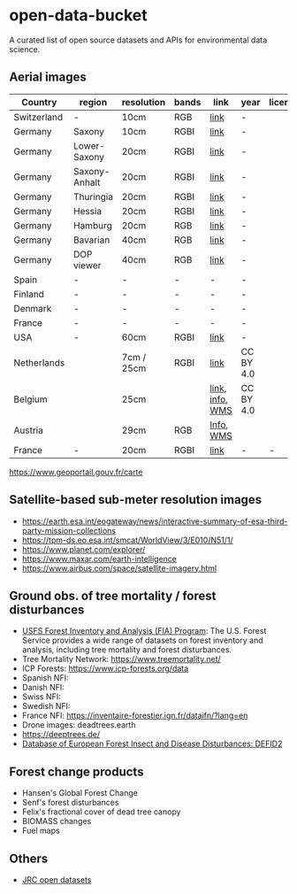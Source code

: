 # open-data-bucket
A curated list of open source datasets and APIs for environmental data science.

## Aerial images 
| Country     | region | resolution | bands | link                                                                                                                                                                                                                                                           | year | license |
|-------------| ------- |------------|-------|----------------------------------------------------------------------------------------------------------------------------------------------------------------------------------------------------------------------------------------------------------------|------| ------- |
| Switzerland | - | 10cm       | RGB   | [link](https://www.swisstopo.admin.ch/de/orthobilder-swissimage-10-cm#Das-digitale-Farborthofotomosaik-der-Schweiz)                                                                                                                                            | -    |
| Germany     | Saxony | 10cm       | RGBI  | [link](https://www.landesvermessung.sachsen.de/download-dienste-und-testdaten-8823.html?_cp=%7B%22accordion-content-8849%22%3A%7B%222%22%3Atrue%7D%2C%22previousOpen%22%3A%7B%22group%22%3A%22accordion-content-8849%22%2C%22idx%22%3A2%7D%7D)                 | -    |
| Germany     | Lower-Saxony | 20cm       | RGBI  | [link](https://opengeodata.lgln.niedersachsen.de/)                                                                                                                                                                                                             | -    |
| Germany     | Saxony-Anhalt | 20cm       | RGBI  | [link](https://www.lvermgeo.sachsen-anhalt.de/de/digitale_orthophotos/digitale-orthophotos.html)                                                                                                                                                               | -    |
| Germany     | Thuringia | 20cm       | RGBI  | [link](https://www.geoportal-th.de/de-de/Downloadbereiche/Download-Offene-Geodaten-Th%C3%BCringen/Download-Luftbilder-und-Orthophotos)                                                                                                                         | -    |
| Germany     | Hessia | 20cm       | RGBI  | [link](https://hvbg.hessen.de/landesvermessung/geotopographie/luftbilder/digitale-orthophotos-true-orthophoto)                                                                                                                                                 | -    |
| Germany     | Hamburg | 20cm       | RGB   | [link](https://metaver.de/trefferanzeige?docuuid=B3008A4D-BA8E-4FDB-8FDD-559D02975BD7#detail_links)                                                                                                                                                            | -    |
| Germany     | Bavarian | 40cm       | RGB   | [link](https://geodaten.bayern.de/opengeodata/OpenDataDetail.html?pn=dop40)                                                                                                                                                                                    | -    |
| Germany     | DOP viewer | 40cm       | RGB   | [link](https://sg.geodatenzentrum.de/dop_viewer/viewer.html#lat=52.3369&lon=13.9844&zoom=8&webatlasde=false&dop40=true&layer_4=false&layer_3=true&layer_2=true&layer_1=true)                                                                                   | -    |
| Spain       | - | -          | -     | -                                                                                                                                                                                                                                                              | -    |
| Finland     | - | -          | -     | -                                                                                                                                                                                                                                                              | -    |
| Denmark     | - | -          | -     | -                                                                                                                                                                                                                                                              | -    |
| France      | - | -          | -     | -                                                                                                                                                                                                                                                              | -    |
| USA         | - | 60cm       | RGBI  | [link](https://naip-usdaonline.hub.arcgis.com/)                                                                                                                                                                                                                | -    |
| Netherlands |   | 7cm / 25cm | RGBI  | [link](https://www.beeldmateriaal.nl/data-room)                                                                                                                                                                                                                |  CC BY 4.0    |
| Belgium     |   | 25cm       |       | [link](https://www.geo.be/catalog/details/29238f19-ac79-4a4a-a797-5490226381ec?l=nl), [info](https://www.ngi.be/website/aanbod/digitale-geodata/orthofotos/), [WMS](https://wms.ngi.be/inspire/ortho/service?request=GetCapabilities&service=WMS&version=1.3.0) |  CC BY 4.0             |
| Austria     |   | 29cm       | RGB   | [Info](https://www.data.gv.at/katalog/de/dataset/orthofoto#resources), [WMS](https://mapsneu.wien.gv.at/basemapneu/1.0.0/WMTSCapabilities.xml)                                                                                                                                                                              |               |
| France      | - | 20cm       | RGBI  | [link](https://geoservices.ign.fr/bdortho) | - | - |
https://www.geoportail.gouv.fr/carte

## Satellite-based sub-meter resolution images
- https://earth.esa.int/eogateway/news/interactive-summary-of-esa-third-party-mission-collections
- https://tpm-ds.eo.esa.int/smcat/WorldView/3/E010/N51/1/
- https://www.planet.com/explorer/
- https://www.maxar.com/earth-intelligence
- https://www.airbus.com/space/satellite-imagery.html

## Ground obs. of tree mortality / forest disturbances
- [USFS Forest Inventory and Analysis (FIA) Program](https://www.fia.fs.fed.us/): The U.S. Forest Service provides a wide range of datasets on forest inventory and analysis, including tree mortality and forest disturbances.
- Tree Mortality Network: https://www.treemortality.net/
- ICP Forests: https://www.icp-forests.org/data
- Spanish NFI: 
- Danish NFI:
- Swiss NFI: 
- Swedish NFI: 
- France NFI: https://inventaire-forestier.ign.fr/dataifn/?lang=en
- Drone images: deadtrees.earth
- https://deeptrees.de/
- [Database of European Forest Insect and Disease Disturbances: DEFID2](https://jeodpp.jrc.ec.europa.eu/ftp/jrc-opendata/FOREST/DISTURBANCES/DEFID2/LATEST/)

## Forest change products
- Hansen's Global Forest Change
- Senf's forest disturbances
- Felix's fractional cover of dead tree canopy
- BIOMASS changes
- Fuel maps

## Others
- [JRC open datasets](https://jeodpp.jrc.ec.europa.eu/ftp/jrc-opendata/)